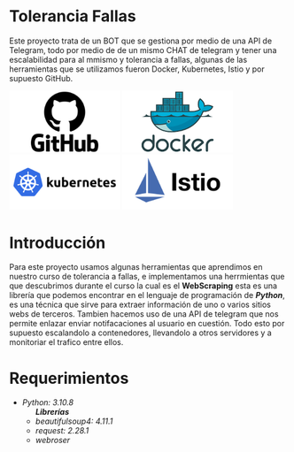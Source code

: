 # Tolerancia Fallas
Este proyecto trata de un BOT que se gestiona por medio de una API de Telegram, todo por medio de de un mismo CHAT de telegram y tener una escalabilidad para al mmismo
y tolerancia a fallas, algunas de las herramientas que se utilizamos fueron Docker, Kubernetes, Istio y por supuesto GitHub.

<img width="200" alt="image" src="./imagenes/GitHub.png">
<img width="200" alt="image" src="./imagenes/docker.png">
<img width="200" alt="image" src="./imagenes/kubernetes.png">
<img width="200" alt="image" src="./imagenes/istio.png">

# Introducción
 Para este proyecto usamos algunas herramientas que aprendimos en nuestro curso de tolerancia a fallas, e implementamos una herrmientas que que descubrimos durante el curso la cual es el <strong>WebScraping</strong> esta es una librería que podemos encontrar en el lenguaje de programación de <i><strong>Python</strong></i>, es una técnica que sirve para extraer información de uno o varios sitios webs de terceros.
 Tambien hacemos uso de una API de telegram que nos permite enlazar enviar notifacaciones al usuario en cuestión. Todo esto por supuesto escalandolo a contenedores,  llevandolo a otros servidores y a monitoriar el trafico entre ellos.
# Requerimientos
<i><ul>
  <li>Python: 3.10.8
  	<ul><b>Librerías</b>
  		<li>beautifulsoup4: 4.11.1</li>
  		<li>request: 2.28.1</li>
  		<li>webroser</li>
  	</ul>
  </li>
